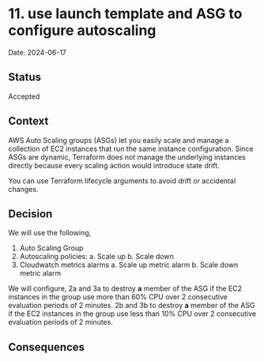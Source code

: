 # 11. use launch template and ASG to configure autoscaling

Date: 2024-06-17

## Status

Accepted

## Context

AWS Auto Scaling groups (ASGs) let you easily scale and manage a collection of EC2 instances that run the same instance configuration. Since ASGs are dynamic, Terraform does not manage the underlying instances directly because every scaling action would introduce state drift. 

You can use Terraform lifecycle arguments to avoid drift or accidental changes.

## Decision

We will use the following,
1. Auto Scaling Group
2. Autoscaling policies:
    a. Scale up
    b. Scale down
3. Cloudwatch metrics alarms
    a. Scale up metric alarm
    b. Scale down metric alarm 

We will configure,
2a and 3a to destroy **a** member of the ASG if the EC2 instances in the group use more than 60% CPU over 2 consecutive evaluation periods of 2 minutes. 
2b and 3b to destroy **a** member of the ASG if the EC2 instances in the group use less than 10% CPU over 2 consecutive evaluation periods of 2 minutes. 

## Consequences
